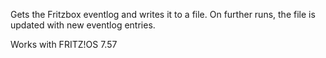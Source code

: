 Gets the Fritzbox eventlog and writes it to a file. On further runs, the file is updated with new eventlog entries.

Works with FRITZ!OS 7.57
